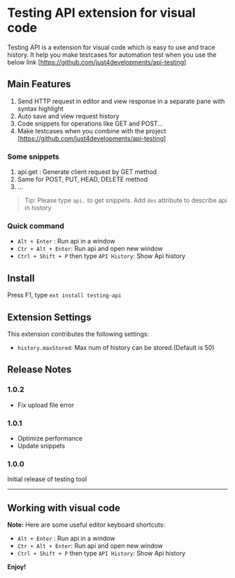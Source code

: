 # Testing API extension for visual code

Testing API is a extension for visual code which is easy to use and trace history. It help you make testcases for automation test when you use the below link [https://github.com/just4developments/api-testing]

## Main Features

1. Send HTTP request in editor and view response in a separate pane with syntax highlight
2. Auto save and view request history
3. Code snippets for operations like GET and POST...
3. Make testcases when you combine with the project  [https://github.com/just4developments/api-testing]

### Some snippets

1. api.get : Generate client request by GET method
2. Same for POST, PUT, HEAD, DELETE method
4. ...

> Tip: Please type `api.` to get snippets. Add `des` attribute to describe api in history

### Quick command

* `Alt + Enter` : Run api in a window
* `Ctr + Alt + Enter`: Run api and open new window
* `Ctrl + Shift + P` then type `API History`: Show Api history

## Install

Press F1, type `ext install testing-api`

## Extension Settings

This extension contributes the following settings:

* `history.maxStored`: Max num of history can be stored.(Default is 50)

## Release Notes

### 1.0.2

* Fix upload file error

### 1.0.1

* Optimize performance
* Update snippets

### 1.0.0

Initial release of testing tool

-----------------------------------------------------------------------------------------------------------

## Working with visual code

**Note:** Here are some useful editor keyboard shortcuts:

* `Alt + Enter` : Run api in a window
* `Ctr + Alt + Enter`: Run api and open new window
* `Ctrl + Shift + P` then type `API History`: Show Api history

**Enjoy!**